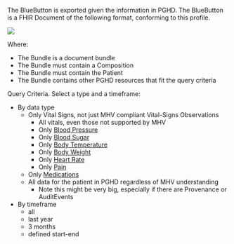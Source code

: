 The BlueButton is exported given the information in PGHD. The BlueButton is a FHIR Document of the following format, conforming to this profile.

![](BluebuttonDiagram.svg)


Where:
* The Bundle is a document bundle
* The Bundle must contain a Composition
* The Bundle must contain the Patient
* The Bundle contains other PGHD resources that fit the query criteria

Query Criteria. Select a type and a timeframe:
* By data type
  * Only Vital Signs, not just MHV compliant Vital-Signs Observations
    * All vitals, even those not supported by MHV
    * Only [Blood Pressure](StructureDefinition-VA.MHV.bloodPressure.html)
    * Only [Blood Sugar](StructureDefinition-VA.MHV.bloodSugar.html)
    * Only [Body Temperature](StructureDefinition-VA.MHV.bodyTemperature.html)
    * Only [Body Weight](StructureDefinition-VA.MHV.bodyWeight.html)
    * Only [Heart Rate](StructureDefinition-VA.MHV.heartRate.html)
    * Only [Pain](StructureDefinition-VA.MHV.pain.html)
  * Only [Medications](StructureDefinition-VA.MHV.medication.html)
  * All data for the patient in PGHD regardless of MHV understanding
    * Note this might be very big, especially if there are Provenance or AuditEvents
* By timeframe
  * all
  * last year
  * 3 months
  * defined start-end
  
  